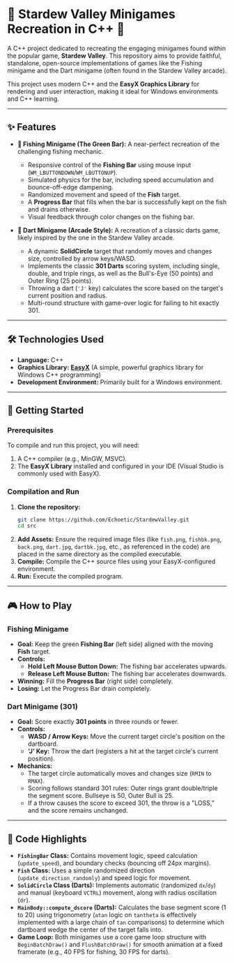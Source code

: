 # 🎣 Stardew Valley Minigames Recreation in C++ 🎯

A C++ project dedicated to recreating the engaging minigames found within the popular game, **Stardew Valley**. This repository aims to provide faithful, standalone, open-source implementations of games like the Fishing minigame and the Dart minigame (often found in the Stardew Valley arcade).

This project uses modern C++ and the **EasyX Graphics Library** for rendering and user interaction, making it ideal for Windows environments and C++ learning.

---

## ✨ Features

* **🎣 Fishing Minigame (The Green Bar):** A near-perfect recreation of the challenging fishing mechanic.
    * Responsive control of the **Fishing Bar** using mouse input (`WM_LBUTTONDOWN`/`WM_LBUTTONUP`).
    * Simulated physics for the bar, including speed accumulation and bounce-off-edge dampening.
    * Randomized movement and speed of the **Fish** target.
    * A **Progress Bar** that fills when the bar is successfully kept on the fish and drains otherwise.
    * Visual feedback through color changes on the fishing bar.

* **🎯 Dart Minigame (Arcade Style):** A recreation of a classic darts game, likely inspired by the one in the Stardew Valley arcade.
    * A dynamic **SolidCircle** target that randomly moves and changes size, controlled by arrow keys/WASD.
    * Implements the classic **301 Darts** scoring system, including single, double, and triple rings, as well as the Bull's-Eye (50 points) and Outer Ring (25 points).
    * Throwing a dart (`'J'` key) calculates the score based on the target's current position and radius.
    * Multi-round structure with game-over logic for failing to hit exactly 301.

---

## 🛠️ Technologies Used

* **Language:** C++
* **Graphics Library:** [**EasyX**](https://docs.easyx.cn/) (A simple, powerful graphics library for Windows C++ programming)
* **Development Environment:** Primarily built for a Windows environment.

---

## 🚀 Getting Started

### Prerequisites

To compile and run this project, you will need:

1.  A C++ compiler (e.g., MinGW, MSVC).
2.  The **EasyX Library** installed and configured in your IDE (Visual Studio is commonly used with EasyX).

### Compilation and Run

1.  **Clone the repository:**
    ```bash
    git clone https://github.com/Echoetic/StardewValley.git
    cd src
    ```
2.  **Add Assets:** Ensure the required image files (like `fish.png`, `fishbk.png`, `back.png`, `dart.jpg`, `dartbk.jpg`, etc., as referenced in the code) are placed in the same directory as the compiled executable.
3.  **Compile:** Compile the C++ source files using your EasyX-configured environment.
4.  **Run:** Execute the compiled program.

---

## 🎮 How to Play

### Fishing Minigame

* **Goal:** Keep the green **Fishing Bar** (left side) aligned with the moving **Fish** target.
* **Controls:**
    * **Hold Left Mouse Button Down:** The fishing bar accelerates upwards.
    * **Release Left Mouse Button:** The fishing bar accelerates downwards.
* **Winning:** Fill the **Progress Bar** (right side) completely.
* **Losing:** Let the Progress Bar drain completely.

### Dart Minigame (301)

* **Goal:** Score exactly **301 points** in three rounds or fewer.
* **Controls:**
    * **WASD / Arrow Keys:** Move the current target circle's position on the dartboard.
    * **'J' Key:** Throw the dart (registers a hit at the target circle's current position).
* **Mechanics:**
    * The target circle automatically moves and changes size (`RMIN` to `RMAX`).
    * Scoring follows standard 301 rules: Outer rings grant double/triple the segment score. Bullseye is 50, Outer Bull is 25.
    * If a throw causes the score to exceed 301, the throw is a "LOSS," and the score remains unchanged.

---

## 📝 Code Highlights

* **`FishingBar` Class:** Contains movement logic, speed calculation (`update_speed`), and boundary checks (bouncing off 24px margins).
* **`Fish` Class:** Uses a simple randomized direction (`update_direction_randomly`) and speed logic for movement.
* **`SolidCircle` Class (Darts):** Implements automatic (randomized `dx`/`dy`) and manual (keyboard `VCTRL`) movement, along with radius oscillation (`dr`).
* **`MainBody::compute_dscore` (Darts):** Calculates the base segment score (1 to 20) using trigonometry (`atan` logic on `tantheta` is effectively implemented with a large chain of `tan` comparisons) to determine which dartboard wedge the center of the target falls into.
* **Game Loop:** Both minigames use a core game loop structure with `BeginBatchDraw()` and `FlushBatchDraw()` for smooth animation at a fixed framerate (e.g., $40\text{ FPS}$ for fishing, $30\text{ FPS}$ for darts).
